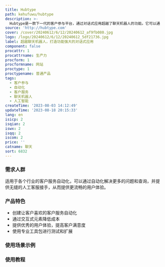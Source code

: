 ```yaml
---
title: Hubtype
path: kehufuwu/hubtype
description: >-
  Hubtype是一款下一代的客户参与平台，通过对话式应用超越了聊天机器人的功能。它可以通过图形化元素和人工智能来实现自动化的客户服务体验，提供更快速、直观的自助服务，并在需要时实现无缝的人工客服接手。Hubtype与现有的技术堆栈无缝集成，无需更改现有技术即可享受我们下一代自动化的所有好处。
source: 'http://hubtype.com'
cover: /cover/20240612/6/12/20240612_af9fb080.jpg
logo: /logo/20240612/6/12/20240612_5df21736.jpg
label: 超越聊天机器人，打造功能强大的对话式应用
component: false
procattr: 1
procattrname: 生产力
procform: 1
procformname: 网站
proctype: 1
proctypename: 普通产品
tags:
  - 客户参与
  - 自动化
  - 客户服务
  - 聊天机器人
  - 人工智能
createTime: '2023-08-03 14:12:49'
updateTime: '2023-08-18 20:15:33'
lang: en
isicp: 2
isqian: 2
iswx: 2
isqq: 2
iscom: 2
price: ''
catname: 聊天
sort: 6832
---
```




### 需求人群
适用于各个行业的客户服务自动化，可以通过自动化解决更多的问题和查询，并提供无缝的人工客服接手，从而提供更流畅的用户体验。

### 产品特色
- 创建让客户喜欢的客户服务自动化
- 通过交互式元素降低成本
- 提供优秀的用户体验，提高客户满意度
- 使用专业工具包进行测试和扩展

### 使用场景示例


### 使用教程


  
